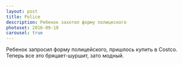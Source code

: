 ```yaml
---
layout: post
title: Police
description: Ребенок захотел форму полицеского
photoset: 2016-09-19
carousel: true
---
```


Ребенок запросил форму полицейского, пришлось купить в Сostco. Теперь все это бряцает-шуршит, зато модный.